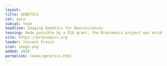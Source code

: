 ```yaml
---
layout:
title: GENETICS
cat: gaia
subcat: team
headline: Imaging Genetics for Neurosciences
teasing: Made possible by a PIA grant, the Brainomics project was established to study associations between neuroimaging, genetics, and cognitive data. The aim of this project is to unveil such relationships using advanced data science tools as well as the knowledge and expertise stemming from our interdisciplinary members, most of whom are currently based in CEA Neurospin University Paris-Saclay. 
site: https://brainomics.org
leader: Vincent Frouin
icon: image.png
added: 2020
permalink: teams/genetics.html
---
```

